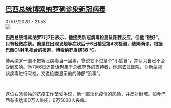 <!--1594155457000-->
[巴西总统博索纳罗确诊染新冠病毒](http://www.rfi.fr//cn/%E7%BE%8E%E6%B4%B2/20200707-%E5%B7%B4%E8%A5%BF%E6%80%BB%E7%BB%9F%E5%8D%9A%E7%B4%A2%E7%BA%B3%E7%BD%97%E7%A1%AE%E8%AF%8A%E6%9F%93%E6%96%B0%E5%86%A0%E7%97%85%E6%AF%92)
------

<div>07/07/2020 - 21:53</div><img src="https://s.rfi.fr/media/display/7898ab56-c08b-11ea-a439-005056a964fe/w:310/p:16x9/Le-president-bresilien-Jair-Bolsonaro-le-12-mai-2020-a-Brasilia-lors-dune-ceremonie-nationale-373550.jpg"><p><strong>巴西总统博索纳罗7月7日表示，他接受新冠病毒检测呈阳性反应，但他“很好”，只有轻微症状。他是在出现发烧等症状后于6日接受第4次检测，结果确诊。根据巴西CNN电视台的报道，博索纳罗发烧38 °C。</strong></p><div class="t-content__body u-clearfix"><div class="m-interstitial"></div><p>博索纳罗一直不把新冠病毒当一回事，曾说它不过是个“小感冒”，并认为自已不会受到影响。他7月6日还告诉聚集于总统府外的支持者，他刚去过医院，对新型冠状病毒进行采检，又说检查显示他的肺部“没事”。</p><p> </p><p>这位右派领袖的抗疫工作备受争议，他一直淡化疫情的风险，并反对封城。如今巴西有多达160万人染疫，6万5000人丧命。</p><div class="o-self-promo o-self-promo--nl o-self-promo--hidden" data-selfpromo-newsletter></div><div class="o-self-promo o-self-promo--app o-self-promo--hidden" data-selfpromo-app></div></div>
